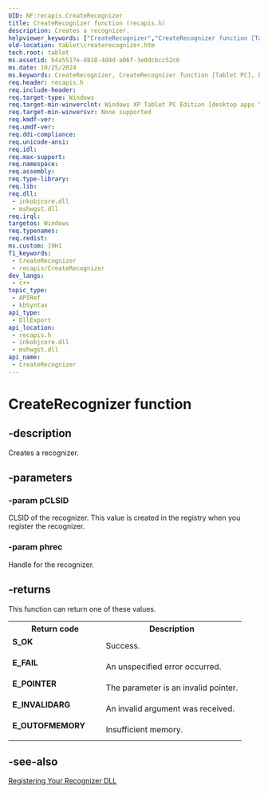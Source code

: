 ```yaml
---
UID: NF:recapis.CreateRecognizer
title: CreateRecognizer function (recapis.h)
description: Creates a recognizer.
helpviewer_keywords: ["CreateRecognizer","CreateRecognizer function [Tablet PC]","b4a5517e-d818-4d4d-a06f-3e0dcbcc52c6","recapis/CreateRecognizer","tablet.createrecognizer"]
old-location: tablet\createrecognizer.htm
tech.root: tablet
ms.assetid: b4a5517e-d818-4d4d-a06f-3e0dcbcc52c6
ms.date: 10/25/2024
ms.keywords: CreateRecognizer, CreateRecognizer function [Tablet PC], b4a5517e-d818-4d4d-a06f-3e0dcbcc52c6, recapis/CreateRecognizer, tablet.createrecognizer
req.header: recapis.h
req.include-header: 
req.target-type: Windows
req.target-min-winverclnt: Windows XP Tablet PC Edition [desktop apps \| UWP apps]
req.target-min-winversvr: None supported
req.kmdf-ver: 
req.umdf-ver: 
req.ddi-compliance: 
req.unicode-ansi: 
req.idl: 
req.max-support: 
req.namespace: 
req.assembly: 
req.type-library: 
req.lib: 
req.dll: 
 - inkobjcore.dll
 - mshwgst.dll
req.irql: 
targetos: Windows
req.typenames: 
req.redist: 
ms.custom: 19H1
f1_keywords:
 - CreateRecognizer
 - recapis/CreateRecognizer
dev_langs:
 - c++
topic_type:
 - APIRef
 - kbSyntax
api_type:
 - DllExport 
api_location:
 - recapis.h
 - inkobjcore.dll
 - mshwgst.dll
api_name:
 - CreateRecognizer
---
```


# CreateRecognizer function


## -description

Creates a recognizer.

## -parameters

### -param pCLSID

CLSID of the recognizer. This value is created in the registry when you register the recognizer.

### -param phrec

Handle for the recognizer.

## -returns

This function can return one of these values.

<table>
<tr>
<th>Return code</th>
<th>Description</th>
</tr>
<tr>
<td width="40%">
<dl>
<dt><b>S_OK</b></dt>
</dl>
</td>
<td width="60%">
Success.

</td>
</tr>
<tr>
<td width="40%">
<dl>
<dt><b>E_FAIL</b></dt>
</dl>
</td>
<td width="60%">
An unspecified error occurred.

</td>
</tr>
<tr>
<td width="40%">
<dl>
<dt><b>E_POINTER</b></dt>
</dl>
</td>
<td width="60%">
The parameter is an invalid pointer.

</td>
</tr>
<tr>
<td width="40%">
<dl>
<dt><b>E_INVALIDARG</b></dt>
</dl>
</td>
<td width="60%">
An invalid argument was received.

</td>
</tr>
<tr>
<td width="40%">
<dl>
<dt><b>E_OUTOFMEMORY</b></dt>
</dl>
</td>
<td width="60%">
Insufficient memory.

</td>
</tr>
</table>

## -see-also

<a href="/windows/desktop/tablet/registering-your-recognizer-dll">Registering Your Recognizer DLL</a>